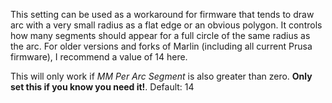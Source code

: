 This setting can be used as a workaround for firmware that tends to draw arc with a very small radius as a flat edge or
an obvious polygon. It controls how many segments should appear for a full circle of the same radius as the arc. For
older versions and forks of Marlin (including all current Prusa firmware), I recommend a value of 14 here.

This will only work if *MM Per Arc Segment* is also greater than zero.  **Only set this if you know you need it!**.
Default: 14